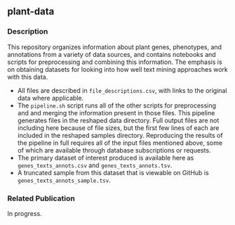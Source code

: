 ## plant-data

### Description

This repository organizes information about plant genes, phenotypes, and annotations from a variety of data sources, and contains notebooks and scripts for preprocessing and combining this information. The emphasis is on obtaining datasets for looking into how well text mining approaches work with this data.

* All files are described in `file_descriptions.csv`, with links to the original data where applicable.
* The `pipeline.sh` script runs all of the other scripts for preprocessing and and merging the information present in those files. This pipeline generates files in the reshaped data directory. Full output files are not including here because of file sizes, but the first few lines of each are included in the reshaped samples directory. Reproducing the results of the pipeline in full requires all of the input files mentioned above, some of which are available through database subscriptions or requests. 
* The primary dataset of interest produced is available here as `genes_texts_annots.csv` and `genes_texts_annots.tsv`.
* A truncated sample from this dataset that is viewable on GitHub is `genes_texts_annots_sample.tsv`.

### Related Publication

In progress.
